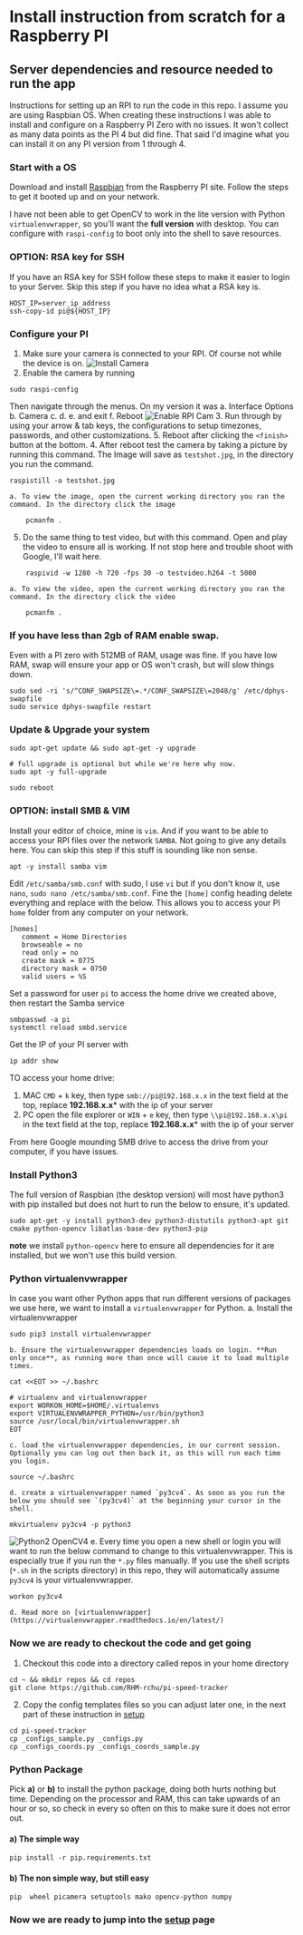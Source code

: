 # Install instruction from scratch for a Raspberry PI

## Server dependencies and resource needed to run the app
Instructions for setting up an RPI to run the code in this repo. I assume you are using Raspbian OS. When creating these instructions I was able to install and configure on a Raspberry PI Zero with no issues. It won't collect as many data points as the PI 4 but did fine. That said I'd imagine what you can install it on any PI version from 1 through 4.


### Start with a OS
Download and install [Raspbian](https://www.raspberrypi.org/documentation/installation/installing-images/) from the Raspberry PI site. Follow the steps to get it booted up and on your network. 

I have not been able to get OpenCV to work in the lite version with Python `virtualenvwrapper`, so you'll want the **full version** with desktop. You can configure with `raspi-config` to boot only into the shell to save resources.  


### OPTION: RSA key for SSH
If you have an RSA key for SSH follow these steps to make it easier to login to your Server. Skip this step if you have no idea what a RSA key is.
```
HOST_IP=server_ip_address
ssh-copy-id pi@${HOST_IP}
```


### Configure your PI
1. Make sure your camera is connected to your RPI. Of course not while the device is on.
![Install Camera](html/assets/install-rpi-cam.jpg?raw=true "Install Camera")
2. Enable the camera by running
```
sudo raspi-config
```
Then navigate through the menus. On my version it was
    a. Interface Options
    b. Camera
    c. <yes>
    d. <OK>
    e. <Finish> and exit
    f. Reboot
![Enable RPI Cam](html/assets/install_enable_picam.png?raw=true "Enable RPI Cam")
3. Run through by using your arrow & tab keys, the configurations to setup timezones, passwords, and other customizations.
5. Reboot after clicking the `<finish>` button at the bottom. 
4. After reboot test the camera by taking a picture by running this command. The Image will save as `testshot.jpg`, in the directory you run the command.
```
raspistill -o testshot.jpg
```
    a. To view the image, open the current working directory you ran the command. In the directory click the image 
```
    pcmanfm .
```
5. Do the same thing to test video, but with this command. Open and play the video to ensure all is working. If not stop here and trouble shoot with Google, I'll wait here.
```
    raspivid -w 1280 -h 720 -fps 30 -o testvideo.h264 -t 5000
```
    a. To view the video, open the current working directory you ran the command. In the directory click the video 
```
    pcmanfm .
```


### If you have less than 2gb of RAM enable swap.
Even with a PI zero with 512MB of RAM, usage was fine. If you have low RAM, swap will ensure your app or OS won't crash, but will slow things down. 
```
sudo sed -ri 's/^CONF_SWAPSIZE\=.*/CONF_SWAPSIZE\=2048/g' /etc/dphys-swapfile
sudo service dphys-swapfile restart
```


### Update & Upgrade your system
```
sudo apt-get update && sudo apt-get -y upgrade

# full upgrade is optional but while we're here why now.
sudo apt -y full-upgrade

sudo reboot
```


### OPTION: install SMB & VIM
Install your editor of choice, mine is `vim`. And if you want to be able to access your RPI files over the network `SAMBA`. Not going to give any details here. You can skip this step if this stuff is sounding like non sense.
```
apt -y install samba vim
```
Edit `/etc/samba/smb.conf` with sudo, I use `vi` but if you don't know it, use `nano`, `sudo nano /etc/samba/smb.conf`. Fine the `[home]` config heading delete everything and replace with the below. This allows you to access your PI `home` folder from any computer on your network.
```
[homes]
   comment = Home Directories
   browseable = no
   read only = no
   create mask = 0775
   directory mask = 0750
   valid users = %S
```
Set a password for user `pi` to access the home drive we created above, then restart the Samba service
```
smbpasswd -a pi
systemctl reload smbd.service
```
Get the IP of your PI server with 
```
ip addr show
```
TO access your home drive:
1. MAC `CMD` + `k` key, then type `smb://pi@192.168.x.x` in the text field at the top, replace **192.168.x.x*** with the ip of your server
2. PC open the file explorer or `WIN` + `e` key, then type `\\pi@192.168.x.x\pi` in the text field at the top, replace **192.168.x.x*** with the ip of your server


From here Google mounding SMB drive to access the drive from your computer, if you have issues.



### Install Python3
The full version of Raspbian (the desktop version) will most have python3  with pip installed but does not hurt to run the below to ensure, it's updated. 
```
sudo apt-get -y install python3-dev python3-distutils python3-apt git cmake python-opencv libatlas-base-dev python3-pip
```
**note** we install `python-opencv` here to ensure all dependencies for it are installed, but we won't use this build version.


### Python virtualenvwrapper 
In case you want other Python apps that run different versions of packages we use here, we want to install a `virtualenvwrapper` for Python. 
    a. Install the virtualenvwrapper
```
sudo pip3 install virtualenvwrapper
```
    b. Ensure the virtualenvwrapper dependencies loads on login. **Run only once**, as running more than once will cause it to load multiple times.
```
cat <<EOT >> ~/.bashrc

# virtualenv and virtualenvwrapper
export WORKON_HOME=$HOME/.virtualenvs
export VIRTUALENVWRAPPER_PYTHON=/usr/bin/python3
source /usr/local/bin/virtualenvwrapper.sh
EOT
```
    c. load the virtualenvwrapper dependencies, in our current session. Optionally you can log out then back it, as this will run each time you login.
```
source ~/.bashrc
```
    d. create a virtualenvwrapper named `py3cv4`. As soon as you run the below you should see `(py3cv4)` at the beginning your cursor in the shell.
```
mkvirtualenv py3cv4 -p python3
```
![Python2 OpenCV4](html/assets/install-py3cv4.png?raw=true "Python2 OpenCV4")
    e. Every time you open a new shell or login you will want to run the below command to change to this virtualenvwrapper. This is especially true if you run the `*.py` files manually. If you use the shell scripts (`*.sh` in the scripts directory) in this repo, they will automatically assume `py3cv4` is your virtualenvwrapper.
```
workon py3cv4
```
    d. Read more on [virtualenvwrapper](https://virtualenvwrapper.readthedocs.io/en/latest/)



### Now we are ready to checkout the code and get going
1. Checkout this code into a directory called repos in your home directory
```
cd ~ && mkdir repos && cd repos
git clone https://github.com/RHM-rchu/pi-speed-tracker
```
2. Copy the config templates files so you can adjust later one, in the next part of these instruction in [setup](2.setup.md)
```
cd pi-speed-tracker
cp _configs_sample.py _configs.py 
cp _configs_coords.py _configs_coords_sample.py
```

### Python Package
Pick **a)** or **b)** to install the python package, doing both hurts nothing but time. Depending on the processor and RAM, this can take upwards of an hour or so, so check in every so often on this to make sure it does not error out. 
#### a) The simple way
```
pip install -r pip.requirements.txt
```
#### b) The non simple way, but still easy
```
pip  wheel picamera setuptools mako opencv-python numpy
```

### Now we are ready to jump into the [setup](2.setup.md) page




